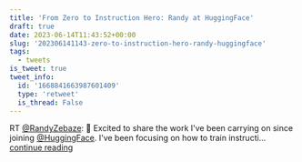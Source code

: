 ```yaml
---
title: 'From Zero to Instruction Hero: Randy at HuggingFace'
draft: true
date: 2023-06-14T11:43:52+00:00
slug: '202306141143-zero-to-instruction-hero-randy-huggingface'
tags:
  - tweets
is_tweet: true
tweet_info:
  id: '1668841663987601409'
  type: 'retweet'
  is_thread: False
---
```




RT [@RandyZebaze](https://x.com/RandyZebaze): 🤩 Excited to share the work I've been carrying on since joining [@HuggingFace](https://x.com/HuggingFace). I've been focusing on how to train instructi… [continue reading](https://x.com/sytelus/status/1668841663987601409)

